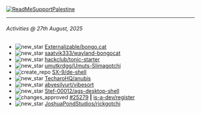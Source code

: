 [![ReadMeSupportPalestine](https://github.com/Safouene1/support-palestine-banner/blob/master/banner-support.svg)](https://github.com/Safouene1/support-palestine-banner)

---

<!--RECENT_ACTIVITY:last_update-->
###### Activities @ 27th August, 2025
<!--RECENT_ACTIVITY:last_update_end-->

<!--RECENT_ACTIVITY:start-->
- ![new_star](https://cdn.jsdelivr.net/gh/Readme-Workflows/Readme-Icons@main/icons/octicons/StarredRepositoryYellow.svg) [Externalizable/bongo.cat](https://github.com/Externalizable/bongo.cat)<br>
- ![new_star](https://cdn.jsdelivr.net/gh/Readme-Workflows/Readme-Icons@main/icons/octicons/StarredRepositoryYellow.svg) [saatvik333/wayland-bongocat](https://github.com/saatvik333/wayland-bongocat)<br>
- ![new_star](https://cdn.jsdelivr.net/gh/Readme-Workflows/Readme-Icons@main/icons/octicons/StarredRepositoryYellow.svg) [hackclub/tonic-starter](https://github.com/hackclub/tonic-starter)<br>
- ![new_star](https://cdn.jsdelivr.net/gh/Readme-Workflows/Readme-Icons@main/icons/octicons/StarredRepositoryYellow.svg) [umutkrdgg/Umuts-Slimagotchi](https://github.com/umutkrdgg/Umuts-Slimagotchi)<br>
- ![create_repo](https://cdn.jsdelivr.net/gh/Readme-Workflows/Readme-Icons@main/icons/octicons/Repository.svg) [SX-9/de-shell](https://github.com/SX-9/de-shell)<br>
- ![new_star](https://cdn.jsdelivr.net/gh/Readme-Workflows/Readme-Icons@main/icons/octicons/StarredRepositoryYellow.svg) [TecharoHQ/anubis](https://github.com/TecharoHQ/anubis)<br>
- ![new_star](https://cdn.jsdelivr.net/gh/Readme-Workflows/Readme-Icons@main/icons/octicons/StarredRepositoryYellow.svg) [abyesilyurt/vibesort](https://github.com/abyesilyurt/vibesort)<br>
- ![new_star](https://cdn.jsdelivr.net/gh/Readme-Workflows/Readme-Icons@main/icons/octicons/StarredRepositoryYellow.svg) [Stef-00012/ags-desktop-shell](https://github.com/Stef-00012/ags-desktop-shell)<br>
- ![changes_approved](https://cdn.jsdelivr.net/gh/Readme-Workflows/Readme-Icons@main/icons/octicons/ApprovedChanges.svg) [#25279](https://github.com/is-a-dev/register/pull/25279#pullrequestreview-3123483578) **|** [is-a-dev/register](https://github.com/is-a-dev/register)<br>
- ![new_star](https://cdn.jsdelivr.net/gh/Readme-Workflows/Readme-Icons@main/icons/octicons/StarredRepositoryYellow.svg) [JoshuaPondStudios/rickgotchi](https://github.com/JoshuaPondStudios/rickgotchi)<br>
<!--RECENT_ACTIVITY:end-->
